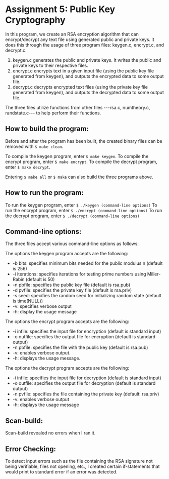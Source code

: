 # Assignment 5: Public Key Cryptography
In this program, we create an RSA encryption algorithm that can encrypt/decrypt any text file using generated public and private keys. It does this through the usage of three program files: keygen.c, encrypt.c, and decrypt.c. 
1. keygen.c generates the public and private keys. It writes the public and private keys to their respective files. 
2. encrypt.c encrypts text in a given input file (using the public key file generated from keygen), and outputs the encrypted data to some output file.
3. decrypt.c decrypts encrypted text files (using the private key file generated from keygen), and outputs the decrypted data to some output file.

The three files utilize functions from other files ---rsa.c, numtheory.c, randstate.c--- to help perform their functions. 

## How to build the program:
Before and after the program has been built, the created binary files can be removed with `$ make clean`. 

To compile the keygen program, enter `$ make keygen`. 
To compile the encrypt program, enter `$ make encrypt`. 
To compile the decrypt program, enter `$ make decrypt`. 

Entering `$ make all` or `$ make` can also build the three programs above.

## How to run the program:
To run the keygen program, enter `$ ./keygen (command-line options)`
To run the encrypt program, enter `$ ./encrypt (command-line options)`
To run the decrypt program, enter `$ ./decrypt (command-line options)`

## Command-line options:
The three files accept various command-line options as follows:

The options the keygen program accepts are the following:
- -b bits: specifies minimum bits needed for the public modulus n (default is 256)
- -i iterations: specifies iterations for testing prime numbers using Miller-Rabin (default is 50)
- -n pbfile: specifies the public key file (default is rsa.pub)
- -d pvfile: specifies the private key file (default is rsa.priv)
- -s seed: specifies the random seed for initializing random state (default is time(NULL))
- -v: specifies verbose output
- -h: display the usage message

The options the encrypt program accepts are the following:
- -i infile: specifies the input file for encryption (default is standard input)
- -o outfile: specifies the output file for encryption (default is standard output)
- -n pbfile: specifies the file with the public key (default is rsa.pub)
- -v: enables verbose output.
- -h: displays the usage message.

The options the decrypt program accepts are the following:
- -i infile: specifies the input file for decryption (default is standard input)
- -o outfile: specifies the output file for decryption (default is standard output)
- -n pvfile: specifies the file containing the private key (default: rsa.priv)
- -v: enables verbose output
- -h: displays the usage message

## Scan-build:
Scan-build revealed no errors when I ran it.

## Error Checking:
To detect input errors such as the file containing the RSA signature not being verifiable, files not opening, etc., I created certain if-statements that would print to standard error if an error was detected.
